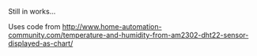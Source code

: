 Still in works...

Uses code from http://www.home-automation-community.com/temperature-and-humidity-from-am2302-dht22-sensor-displayed-as-chart/
